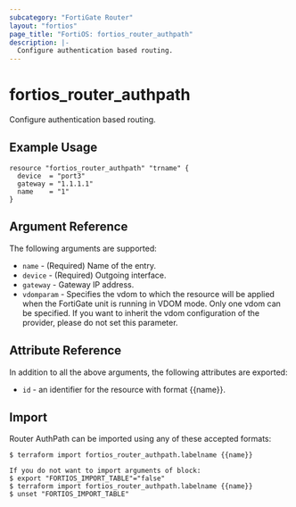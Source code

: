 ```yaml
---
subcategory: "FortiGate Router"
layout: "fortios"
page_title: "FortiOS: fortios_router_authpath"
description: |-
  Configure authentication based routing.
---
```


# fortios_router_authpath
Configure authentication based routing.

## Example Usage

```hcl
resource "fortios_router_authpath" "trname" {
  device  = "port3"
  gateway = "1.1.1.1"
  name    = "1"
}
```

## Argument Reference

The following arguments are supported:

* `name` - (Required) Name of the entry.
* `device` - (Required) Outgoing interface.
* `gateway` - Gateway IP address.
* `vdomparam` - Specifies the vdom to which the resource will be applied when the FortiGate unit is running in VDOM mode. Only one vdom can be specified. If you want to inherit the vdom configuration of the provider, please do not set this parameter.


## Attribute Reference

In addition to all the above arguments, the following attributes are exported:
* `id` - an identifier for the resource with format {{name}}.

## Import

Router AuthPath can be imported using any of these accepted formats:
```
$ terraform import fortios_router_authpath.labelname {{name}}

If you do not want to import arguments of block:
$ export "FORTIOS_IMPORT_TABLE"="false"
$ terraform import fortios_router_authpath.labelname {{name}}
$ unset "FORTIOS_IMPORT_TABLE"
```
